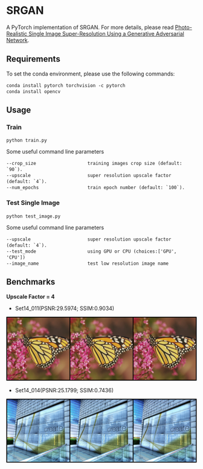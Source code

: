 # SRGAN
A PyTorch implementation of SRGAN. For more details, please read
[Photo-Realistic Single Image Super-Resolution Using a Generative Adversarial Network](https://arxiv.org/abs/1609.04802).

## Requirements
To set the conda environment, please use the following commands: 
```
conda install pytorch torchvision -c pytorch
conda install opencv
```

## Usage

### Train
```
python train.py
```

Some useful command line parameters 
```
--crop_size                   training images crop size (default: `90`).
--upscale                     super resolution upscale factor (default: `4`).
--num_epochs                  train epoch number (default: `100`).
```

### Test Single Image
```
python test_image.py
```

Some useful command line parameters 
```
--upscale                     super resolution upscale factor  (default: `4`).
--test_mode                   using GPU or CPU (choices:['GPU', 'CPU'])
--image_name                  test low resolution image name
```

## Benchmarks

**Upscale Factor = 4**

- Set14_011(PSNR:29.5974; SSIM:0.9034)

![Set14_011](images/6.png)

- Set14_014(PSNR:25.1799; SSIM:0.7436)

![Urban100_060](images/8.png)

